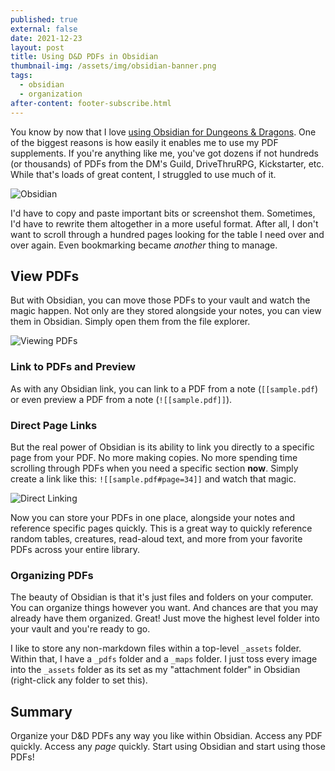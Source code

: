 ```yaml
---
published: true
external: false
date: 2021-12-23
layout: post
title: Using D&D PDFs in Obsidian
thumbnail-img: /assets/img/obsidian-banner.png
tags:
  - obsidian
  - organization
after-content: footer-subscribe.html
---
```


You know by now that I love [using Obsidian for Dungeons & Dragons](/blog/getting-started-with-obsidian-dnd). One of the biggest reasons is how easily it enables me to use my PDF supplements. If you're anything like me, you've got dozens if not hundreds (or thousands) of PDFs from the DM's Guild, DriveThruRPG, Kickstarter, etc. While that's loads of great content, I struggled to use much of it.

![Obsidian](/images/obsidian-banner.png)

I'd have to copy and paste important bits or screenshot them. Sometimes, I'd have to rewrite them altogether in a more useful format. After all, I don't want to scroll through a hundred pages looking for the table I need over and over again. Even bookmarking became *another* thing to manage.

## View PDFs

But with Obsidian, you can move those PDFs to your vault and watch the magic happen. Not only are they stored alongside your notes, you can view them in Obsidian. Simply open them from the file explorer.

![Viewing PDFs](/images/viewing-pdfs.gif)

### Link to PDFs and Preview

As with any Obsidian link, you can link to a PDF from a note (`[[sample.pdf`) or even preview a PDF from a note (`![[sample.pdf]]`).

### Direct Page Links

But the real power of Obsidian is its ability to link you directly to a specific page from your PDF. No more making copies. No more spending time scrolling through PDFs when you need a specific section **now**. Simply create a link like this: `![[sample.pdf#page=34]]` and watch that magic.

![Direct Linking](/images/direct-linking-pdf.gif)

Now you can store your PDFs in one place, alongside your notes and reference specific pages quickly. This is a great way to quickly reference random tables, creatures, read-aloud text, and more from your favorite PDFs across your entire library.

### Organizing PDFs

The beauty of Obsidian is that it's just files and folders on your computer. You can organize things however you want. And chances are that you may already have them organized. Great! Just move the highest level folder into your vault and you're ready to go.

I like to store any non-markdown files within a top-level `_assets` folder. Within that, I have a `_pdfs` folder and a `_maps` folder. I just toss every image into the `_assets` folder as its set as my "attachment folder" in Obsidian (right-click any folder to set this). 

## Summary

Organize your D&D PDFs any way you like within Obsidian. Access any PDF quickly. Access any *page* quickly. Start using Obsidian and start using those PDFs! 
